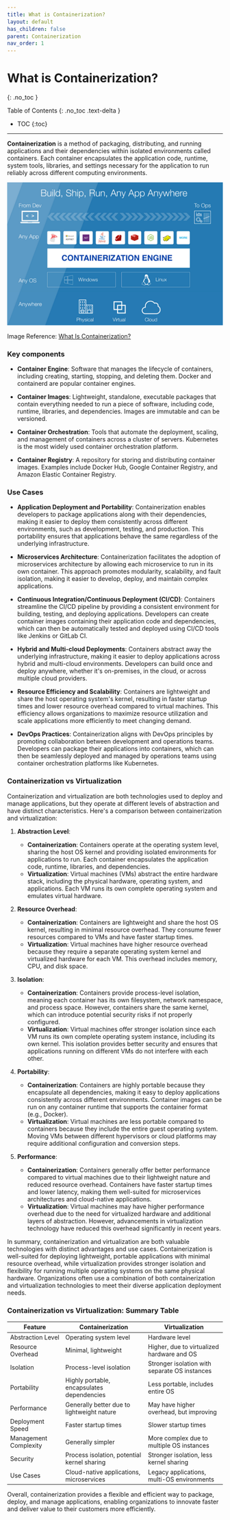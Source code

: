 ```yaml
---
title: What is Containerization?
layout: default
has_children: false
parent: Containerization
nav_order: 1
---
```


# What is Containerization?
{: .no_toc }

Table of Contents
{: .no_toc .text-delta }

- TOC
{:toc}

---

**Containerization** is a method of packaging, distributing, and running applications and their dependencies within isolated environments called containers. Each container encapsulates the application code, runtime, system tools, libraries, and settings necessary for the application to run reliably across different computing environments.

![Containerization](containerization.png)

Image Reference: [What Is Containerization?](https://medium.com/hackernoon/what-is-containerization-83ae53a709a6)


### Key components

- **Container Engine**: Software that manages the lifecycle of containers, including creating, starting, stopping, and deleting them. Docker and containerd are popular container engines.

- **Container Images**: Lightweight, standalone, executable packages that contain everything needed to run a piece of software, including code, runtime, libraries, and dependencies. Images are immutable and can be versioned.

- **Container Orchestration**: Tools that automate the deployment, scaling, and management of containers across a cluster of servers. Kubernetes is the most widely used container orchestration platform.

- **Container Registry**: A repository for storing and distributing container images. Examples include Docker Hub, Google Container Registry, and Amazon Elastic Container Registry.

### Use Cases

- **Application Deployment and Portability**: Containerization enables developers to package applications along with their dependencies, making it easier to deploy them consistently across different environments, such as development, testing, and production. This portability ensures that applications behave the same regardless of the underlying infrastructure.

- **Microservices Architecture**: Containerization facilitates the adoption of microservices architecture by allowing each microservice to run in its own container. This approach promotes modularity, scalability, and fault isolation, making it easier to develop, deploy, and maintain complex applications.

- **Continuous Integration/Continuous Deployment (CI/CD)**: Containers streamline the CI/CD pipeline by providing a consistent environment for building, testing, and deploying applications. Developers can create container images containing their application code and dependencies, which can then be automatically tested and deployed using CI/CD tools like Jenkins or GitLab CI.

- **Hybrid and Multi-cloud Deployments**: Containers abstract away the underlying infrastructure, making it easier to deploy applications across hybrid and multi-cloud environments. Developers can build once and deploy anywhere, whether it's on-premises, in the cloud, or across multiple cloud providers.

- **Resource Efficiency and Scalability**: Containers are lightweight and share the host operating system's kernel, resulting in faster startup times and lower resource overhead compared to virtual machines. This efficiency allows organizations to maximize resource utilization and scale applications more efficiently to meet changing demand.

- **DevOps Practices**: Containerization aligns with DevOps principles by promoting collaboration between development and operations teams. Developers can package their applications into containers, which can then be seamlessly deployed and managed by operations teams using container orchestration platforms like Kubernetes.

### Containerization vs Virtualization

Containerization and virtualization are both technologies used to deploy and manage applications, but they operate at different levels of abstraction and have distinct characteristics. Here's a comparison between containerization and virtualization:

1. **Abstraction Level**:
   - **Containerization**: Containers operate at the operating system level, sharing the host OS kernel and providing isolated environments for applications to run. Each container encapsulates the application code, runtime, libraries, and dependencies.
   - **Virtualization**: Virtual machines (VMs) abstract the entire hardware stack, including the physical hardware, operating system, and applications. Each VM runs its own complete operating system and emulates virtual hardware.

2. **Resource Overhead**:
   - **Containerization**: Containers are lightweight and share the host OS kernel, resulting in minimal resource overhead. They consume fewer resources compared to VMs and have faster startup times.
   - **Virtualization**: Virtual machines have higher resource overhead because they require a separate operating system kernel and virtualized hardware for each VM. This overhead includes memory, CPU, and disk space.

3. **Isolation**:
   - **Containerization**: Containers provide process-level isolation, meaning each container has its own filesystem, network namespace, and process space. However, containers share the same kernel, which can introduce potential security risks if not properly configured.
   - **Virtualization**: Virtual machines offer stronger isolation since each VM runs its own complete operating system instance, including its own kernel. This isolation provides better security and ensures that applications running on different VMs do not interfere with each other.

4. **Portability**:
   - **Containerization**: Containers are highly portable because they encapsulate all dependencies, making it easy to deploy applications consistently across different environments. Container images can be run on any container runtime that supports the container format (e.g., Docker).
   - **Virtualization**: Virtual machines are less portable compared to containers because they include the entire guest operating system. Moving VMs between different hypervisors or cloud platforms may require additional configuration and conversion steps.

5. **Performance**:
   - **Containerization**: Containers generally offer better performance compared to virtual machines due to their lightweight nature and reduced resource overhead. Containers have faster startup times and lower latency, making them well-suited for microservices architectures and cloud-native applications.
   - **Virtualization**: Virtual machines may have higher performance overhead due to the need for virtualized hardware and additional layers of abstraction. However, advancements in virtualization technology have reduced this overhead significantly in recent years.

In summary, containerization and virtualization are both valuable technologies with distinct advantages and use cases. Containerization is well-suited for deploying lightweight, portable applications with minimal resource overhead, while virtualization provides stronger isolation and flexibility for running multiple operating systems on the same physical hardware. Organizations often use a combination of both containerization and virtualization technologies to meet their diverse application deployment needs.

### Containerization vs Virtualization: Summary Table

| Feature                  | Containerization                                | Virtualization                                |
|--------------------------|-------------------------------------------------|-----------------------------------------------|
| Abstraction Level        | Operating system level                           | Hardware level                                |
| Resource Overhead        | Minimal, lightweight                             | Higher, due to virtualized hardware and OS    |
| Isolation                | Process-level isolation                         | Stronger isolation with separate OS instances |
| Portability              | Highly portable, encapsulates dependencies       | Less portable, includes entire OS             |
| Performance              | Generally better due to lightweight nature       | May have higher overhead, but improving       |
| Deployment Speed         | Faster startup times                            | Slower startup times                          |
| Management Complexity    | Generally simpler                               | More complex due to multiple OS instances     |
| Security                 | Process isolation, potential kernel sharing     | Stronger isolation, less kernel sharing       |
| Use Cases                | Cloud-native applications, microservices         | Legacy applications, multi-OS environments    |

Overall, containerization provides a flexible and efficient way to package, deploy, and manage applications, enabling organizations to innovate faster and deliver value to their customers more efficiently.
